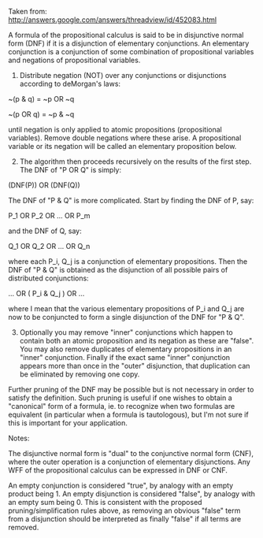 Taken from: http://answers.google.com/answers/threadview/id/452083.html

A formula of the propositional calculus is said to be in disjunctive
normal form (DNF) if it is a disjunction of elementary conjunctions. 
An elementary conjunction is a conjunction of some combination of
propositional variables and negations of propositional variables.

 1. Distribute negation (NOT) over any conjunctions or disjunctions
according to deMorgan's laws:

  ~(p & q) = ~p OR ~q

  ~(p OR q) = ~p & ~q

until negation is only applied to atomic propositions (propositional
variables). Remove double negations where these arise.  A
propositional variable or its negation will be called an elementary
proposition below.

 2. The algorithm then proceeds recursively on the results of the
first step.  The DNF of "P OR Q" is simply:

  (DNF(P)) OR (DNF(Q))

The DNF of "P & Q" is more complicated.  Start by finding the DNF of P, say:

   P_1 OR P_2 OR ... OR P_m

and the DNF of Q, say:

   Q_1 OR Q_2 OR ... OR Q_n

where each P_i, Q_j is a conjunction of elementary propositions.  Then
the DNF of "P & Q" is obtained as the disjunction of all possible
pairs of distributed conjunctions:

   ... OR ( P_i & Q_j ) OR ...

where I mean that the various elementary propositions of P_i and Q_j
are now to be conjuncted to form a single disjunction of the DNF for
"P & Q".

3. Optionally you may remove "inner" conjunctions which happen to
contain both an atomic proposition and its negation as these are
"false".  You may also remove duplicates of elementary propositions in
an "inner" conjunction.  Finally if the exact same "inner" conjunction
appears more than once in the "outer" disjunction, that duplication
can be eliminated by removing one copy.

Further pruning of the DNF may be possible but is not necessary in
order to satisfy the definition.  Such pruning is useful if one wishes
to obtain a "canonical" form of a formula, ie. to recognize when two
formulas are equivalent (in particular when a formula is tautologous),
but I'm not sure if this is important for your application.

Notes:  

  The disjunctive normal form is "dual" to the conjunctive normal form
(CNF), where the outer operation is a conjunction of elementary
disjunctions.  Any WFF of the propositional calculus can be expressed
in DNF or CNF.

  An empty conjunction is considered "true", by analogy with an empty
product being 1.  An empty disjunction is considered "false", by
analogy with an empty sum being 0.  This is consistent with the
proposed pruning/simplification rules above, as removing an obvious
"false" term from a disjunction should be interpreted as finally
"false" if all terms are removed.
